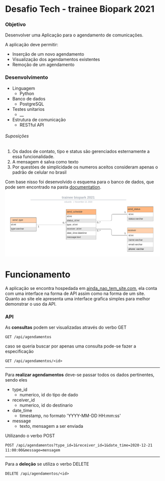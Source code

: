 # Desafio Tech - trainee Biopark 2021

### Objetivo
Desenvolver uma Aplicação para o agendamento de comunicações.

A aplicação deve permitir:
- Inserção de um novo agendamento
- Visualização dos agendamentos existentes
- Remoção de um agendamento


### Desenvolvimento
- Linguagem 
  - Python
- Banco de dados 
  - PostgreSQL
- Testes unitarios
  - \_\_
- Estrutura de comunicação
  - RESTful API

###### Suposições
1. Os dados de contato, tipo e status são gerenciados esternamente a essa funcionalidade.
2. A mensagem é salva como texto
3. Por questóes de simplicidade os numeros aceitos consideram apenas o padrão de celular no brasil

Com base nisso foi desenvolvido o esquema para o banco de dados, que pode sem encontrado na pasta 
[documentation](/documentation).
![database scheme](https://raw.githubusercontent.com/diasEduardo/tech_test_biopark/main/documentation/Database/db_scheme.png)


# Funcionamento

A aplicação se encontra hospedada em [ainda_nao_tem_site.com](/), ela conta com uma interface na forma de API assim como na forma de um site. Quanto ao site ele apresenta uma interface grafica simples para melhor demonstrar o uso da API.


### API

As **consultas** podem ser visualizadas através do verbo GET

	GET /api/agendamentos

caso se queria buscar por apenas uma consulta pode-se fazer a especificação

	GET /api/agendamentos/<id> 
<hr/>

Para **realizar agendamentos** deve-se passar todos os dados pertinentes, sendo eles
- type_id
  - numerico, id do tipo de dado 
- receiver_id
  - numerico, id do destinario
- date_time
  - timestamp, no formato 'YYYY-MM-DD HH:mm:ss'
- message
  - texto, mensagem a ser enviada

Utilizando o verbo POST

	POST /api/agendamentos?type_id=1&receiver_id=1&date_time=2020-12-21 11:00:00&message=mensagem

<hr/>

Para a **deleção** se utiliza o verbo DELETE 

	DELETE /api/agendamentos/<id>